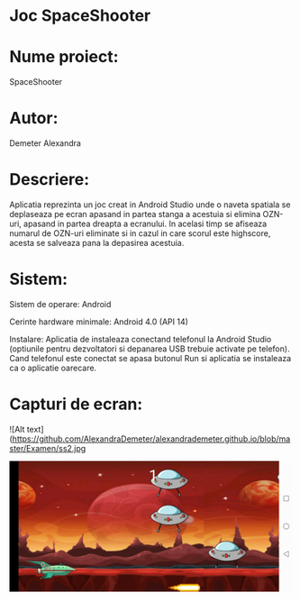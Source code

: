 # Joc SpaceShooter

# Nume proiect: 

 SpaceShooter

# Autor: 

 Demeter Alexandra

# Descriere: 

 Aplicatia reprezinta un joc creat in Android Studio unde o naveta spatiala se deplaseaza pe ecran apasand in partea stanga a acestuia si elimina OZN-uri, apasand in partea dreapta a ecranului. In acelasi timp se afiseaza numarul de OZN-uri eliminate si in cazul in care scorul este highscore, acesta se salveaza pana la depasirea acestuia.

# Sistem: 

 Sistem de operare: Android

 Cerinte hardware minimale: Android 4.0 (API 14)

 Instalare: Aplicatia de instaleaza conectand telefonul la Android Studio (optiunile pentru dezvoltatori si depanarea USB trebuie activate
pe telefon). Cand telefonul este conectat se apasa butonul Run si aplicatia se instaleaza ca o aplicatie oarecare.

# Capturi de ecran: 

 ![Alt text](https://github.com/AlexandraDemeter/alexandrademeter.github.io/blob/master/Examen/ss2.jpg
 
 ![Alt text](https://github.com/AlexandraDemeter/alexandrademeter.github.io/blob/master/Examen/ss1.jpg)
